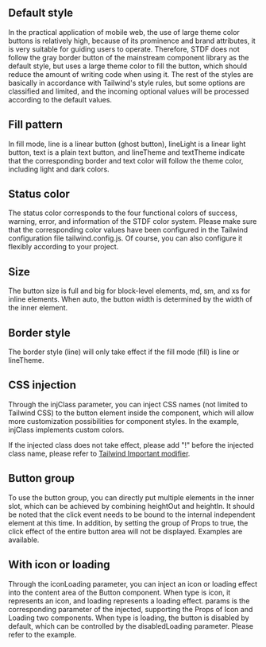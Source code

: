 ## Default style

In the practical application of mobile web, the use of large theme color buttons is relatively high, because of its prominence and brand attributes, it is very suitable for guiding users to operate. Therefore, STDF does not follow the gray border button of the mainstream component library as the default style, but uses a large theme color to fill the button, which should reduce the amount of writing code when using it. The rest of the styles are basically in accordance with Tailwind's style rules, but some options are classified and limited, and the incoming optional values ​​will be processed according to the default values.

## Fill pattern

In fill mode, line is a linear button (ghost button), lineLight is a linear light button, text is a plain text button, and lineTheme and textTheme indicate that the corresponding border and text color will follow the theme color, including light and dark colors.

## Status color

The status color corresponds to the four functional colors of success, warning, error, and information of the STDF color system. Please make sure that the corresponding color values ​​have been configured in the Tailwind configuration file tailwind.config.js. Of course, you can also configure it flexibly according to your project.

## Size

The button size is full and big for block-level elements, md, sm, and xs for inline elements. When auto, the button width is determined by the width of the inner element.

## Border style

The border style (line) will only take effect if the fill mode (fill) is line or lineTheme.

## CSS injection

Through the injClass parameter, you can inject CSS names (not limited to Tailwind CSS) to the button element inside the component, which will allow more customization possibilities for component styles. In the example, injClass implements custom colors.

If the injected class does not take effect, please add "!" before the injected class name, please refer to [Tailwind Important modifier](https://tailwindcss.com/docs/configuration#important-modifier).

## Button group

To use the button group, you can directly put multiple elements in the inner slot, which can be achieved by combining heightOut and heightIn. It should be noted that the click event needs to be bound to the internal independent element at this time. In addition, by setting the group of Props to true, the click effect of the entire button area will not be displayed. Examples are available.

## With icon or loading

Through the iconLoading parameter, you can inject an icon or loading effect into the content area of the Button component. When type is icon, it represents an icon, and loading represents a loading effect. params is the corresponding parameter of the injected, supporting the Props of Icon and Loading two components. When type is loading, the button is disabled by default, which can be controlled by the disabledLoading parameter. Please refer to the example.
